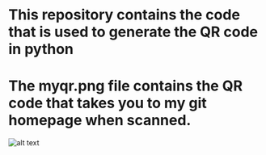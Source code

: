 # This repository contains the code that is used to generate the QR code in python
# The myqr.png file contains the QR code that takes you to my git homepage when scanned.

![alt text](image.png)